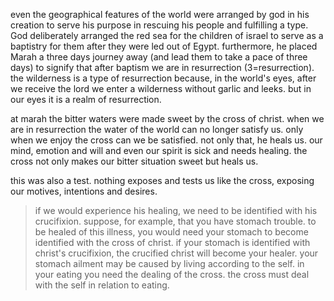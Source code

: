 even the geographical features of the world were arranged by god in his creation to serve his purpose in
rescuing his people and fulfilling a type. God deliberately arranged the red sea for the
children of israel to serve as a baptistry for them after they were led out of Egypt.
furthermore, he placed Marah a three days journey away (and lead them to take a pace of
three days) to signify that after baptism we are in resurrection (3=resurrection).
the wilderness is a type of resurrection because, in the world's eyes, after we receive
the lord we enter a wilderness without garlic and leeks. but in our eyes it is a realm of
resurrection.

at marah the bitter waters were made sweet by the cross of christ. when we are in resurrection the water of the world can no longer satisfy us. only when we enjoy the cross can we be satisfied. not only that, he heals us. our mind, emotion and will and even our spirit is sick and needs healing. the cross not only makes our bitter situation sweet but heals us.

this was also a test. nothing exposes and tests us like the cross, exposing our motives, intentions and desires.

> if we would experience his healing, we need to be identified with his crucifixion. suppose, for example, that you have stomach trouble. to be healed of this illness, you would need your stomach to become identified with the cross of christ. if your stomach is identified with christ's crucifixion, the crucified christ will become your healer. your stomach ailment may be caused by living according to the self. in your eating you need the dealing of the cross. the cross must deal with the self in relation to eating.

